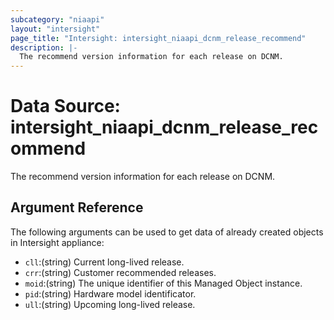 ```yaml
---
subcategory: "niaapi"
layout: "intersight"
page_title: "Intersight: intersight_niaapi_dcnm_release_recommend"
description: |-
  The recommend version information for each release on DCNM.
---
```


# Data Source: intersight_niaapi_dcnm_release_recommend
The recommend version information for each release on DCNM.
## Argument Reference
The following arguments can be used to get data of already created objects in Intersight appliance:
* `cll`:(string) Current long-lived release. 
* `crr`:(string) Customer recommended releases. 
* `moid`:(string) The unique identifier of this Managed Object instance. 
* `pid`:(string) Hardware model identificator. 
* `ull`:(string) Upcoming long-lived release. 
